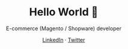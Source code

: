 <h1 align="center">Hello World 👋</h1>
<p align="center">E-commerce (Magento / Shopware) developer</p>

<p align="center">
  <a href="https://www.linkedin.com/in/rene-kirk" target="_blank">LinkedIn</a> &middot 
  <a href="https://twitter.com/tykfyr" target="_blank">Twitter</a>
</p>
